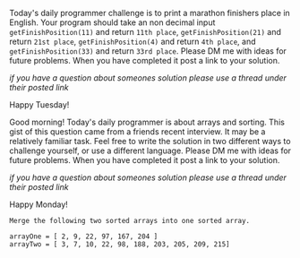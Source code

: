 Today's daily programmer challenge is to print a marathon finishers place in English. Your program should take an non decimal input `getFinishPosition(11)` and return `11th place`, `getFinishPosition(21)` and return `21st place`, `getFinishPosition(4)` and return `4th place`, and `getFinishPosition(33)` and return `33rd place`.
Please DM me with ideas for future problems. When you have completed it post a link to your solution.

*if you have a question about someones solution please use a thread under their posted link*

Happy Tuesday!



Good morning! Today's daily programmer is about arrays and sorting.  This gist of this question came from a friends recent interview. It may be a relatively familiar task. Feel free to write the solution in two different ways to challenge yourself, or use a different language. Please DM me with ideas for future problems. When you have completed it post a link to your solution.

*if you have a question about someones solution please use a thread under their posted link*

Happy Monday!

```
Merge the following two sorted arrays into one sorted array.

arrayOne = [ 2, 9, 22, 97, 167, 204 ]
arrayTwo = [ 3, 7, 10, 22, 98, 188, 203, 205, 209, 215]
```
